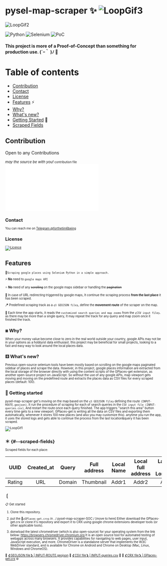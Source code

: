 # pysel-map-scraper   ✨ ![LoopGif3](https://cultofthepartyparrot.com/parrots/hd/parrot.gif)

![LoopGif2](https://media.giphy.com/media/sltXBTQh2ogIFYwNNk/giphy.gif)


![Python](https://img.shields.io/badge/python-3670A0?style=for-the-badge&logo=python&logoColor=ffdd54)
![Selenium](https://img.shields.io/badge/-selenium-%43B02A?style=for-the-badge&logo=selenium&logoColor=white)
![PoC](https://img.shields.io/badge/PoC-Proof--of--Concept-3EE9A1?style=for-the-badge&logo=selenium&logoColor=white) 

#### This project is more of a Proof-of-Concept than something for production use.  (´ｰ｀ )ﾉ 🔫

# Table of contents
- [Contribution](#contribution)
- [Contact](#contact)
- [License](#license)
- [Features](#features) ⚡
- [Why?](#-why)
- [What's new?](#-whats-new)
- [Getting Started](#-getting-started) 🔰
- [Scraped Fields](#-scraped-fields)


## Contribution

Open to any Contributions

<small>_may the source be with you!_<small>
contribution file ![Contribution](./CONTRIBUTING.md)

  
## Contact

You can reach me on [Telegram @forthetim6being](https://t.me/forthetim6being)

  
## License

[![Licence](https://img.shields.io/github/license/mmshooreshi/pysel-map-scraper-PoC?style=for-the-badge)](./LICENSE)

                  
# Features            
  
   🚶` Scraping google places using Selenium Python in a simple approach. `

   ⚡  **No** need to `google maps API`
  
   ⭐ **No** need of any ~~scrolling~~ on the google maps sidebar or handling the ~~pagination~~ 
  
   🧮 In case of URL redirecting triggered by google maps, It continue the scraping process **from the last place** it has been scraped. 
  
   🪁 Predefined scraping track as a `❮☡ GEOJSON file❯`, define the **movement route** of the scraper on the map.
  
   🧬 Each time the app starts, it reads the `customized search queries and map zooms` from the `❮CSV input file❯`. as there may be more than a single query, It may repeat the track for any query and map zoom once it finished the track. 


## ⧆ Why? 
When your money value become close to zero in the real world outside your country, google APIs may not be in your options as a hobbyist data enthusiast.
this project may be beneficial for small projects, looking to a fast and easy way to look around the local places data. 

## ⚅ What's new?
Previous open-source selenium tools have been mostly based on scrolling on the google maps paginated sidebar of places and scrape the data. However, in this project, google places information are extracted from the local storage of the browser directly with using the content scripts of the GPlaces-get extension, as another open-source project on JavaScript. So without the use of any google APIs, map viewport gets moving and moving on the predefined route and extracts the places data as CSV files for every <n> scraped places (default: 100).


## 🔰 Getting started

  pysel-map-scraper get's moving on the map based on the `❮☡ GEOJSON file❯` defining the route `(INPUT-ROUTE.geojson)`. It run the procedure of scraping for each of search queries in the `CSV input file (INPUT-queries.csv)`, And restart the route once each query finished. The app triggers "search this area" button every time gets to a new viewport. GPlaces-get is writing all the data on CSV files and exporting them automatically, whenever it stores 100 new places (and also you may customize this).
anytime you run the app, it uses the stored logs and gets able to continue the process from the last location&query it has been scraped.  


![LoopGif1](https://media.giphy.com/media/D1BbNdibKVeuBZAAJT/giphy.gif)

## ＊ {#--scraped-fields}  
Scraped fields for each place:

 UUID | Created_at | Query | Full address | Local Name | Local full address | Latitude & Longitude | Categories | Reviews 
 :---: | :--------: | :---:  | :----------: | :--------: | :----------------: | :------------------: | :--------: | :-----:
 Rating | URL | Domain | Thumbnail | Addr1 | Addr2 | Addr3 | District  | Timezone 
 
❲  
---
  
📋 Get started
  
1. Clone this repository.
  
2. put the 📎`❮GPlaces-get.crx❯` in  . / pysel-map-scraper-SOC / [move to here]
Either download the GPlaces-get.crx or clone it's repository and export it to CRX using google chrome extensions developer tools (or other applicable tools).
  
3. donwload the latest chromedriver (which is also open-source) for your operating system from the link below:
https://browsers.chromedriver.chromium.org
It is an open source tool for automated testing of webapps across many browsers. It provides capabilities for navigating to web pages, user input, JavaScript execution, and more.  ChromeDriver is a standalone server that implements the W3C WebDriver standard, and is available for Chrome on Android and Chrome on Desktop (Mac, Linux, Windows and ChromeOS).
  
  
📎 [❮GEOJSON file❯ | INPUT-ROUTE.geojson](./INPUT-ROUTE.geojson)
📎 [❮CSV file❯ | INPUT-queries.csv](./INPUT-queries.csv]) 📝
📎 [❮CRX file❯ | GPlaces-get.crx](./GPlaces-get.crx) ⚙
